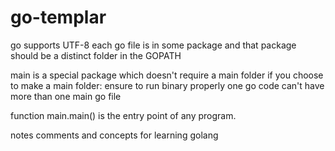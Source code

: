 # go-templar

go supports UTF-8
each go file is in some package and that package should be a
distinct folder in the GOPATH

main is a special package which doesn't require a main folder
if you choose to make a main folder:  ensure to run binary properly
one go code can't have more than one main go file

function main.main() is the entry point of any program.

notes comments and concepts for learning golang
